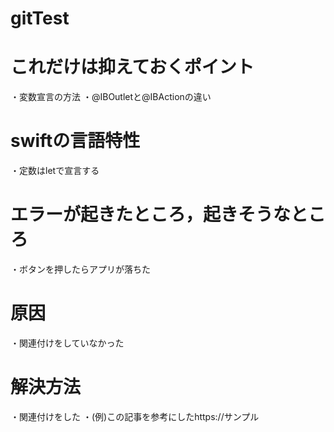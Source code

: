 # gitTest
# これだけは抑えておくポイント
・変数宣言の方法
・@IBOutletと@IBActionの違い
# swiftの言語特性
・定数はletで宣言する
# エラーが起きたところ，起きそうなところ
・ボタンを押したらアプリが落ちた
# 原因
・関連付けをしていなかった
# 解決方法
・関連付けをした
・(例)この記事を参考にしたhttps://サンプル
